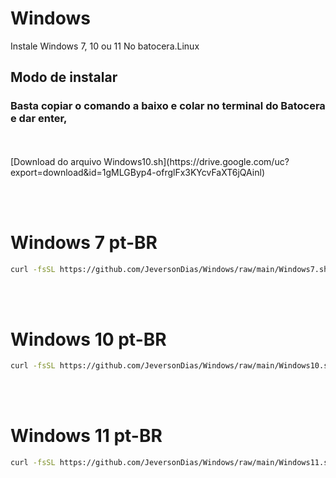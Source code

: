 # Windows
Instale Windows 7, 10 ou 11 No batocera.Linux
<br>

<h2>Modo de instalar</h2>

<h3>Basta copiar o comando a baixo e colar no terminal do Batocera e dar enter,</h3>
<br><br>
[Download do arquivo Windows10.sh](https://drive.google.com/uc?export=download&id=1gMLGByp4-ofrglFx3KYcvFaXT6jQAinl)

<br><br>
# Windows 7 pt-BR

```bash
curl -fsSL https://github.com/JeversonDias/Windows/raw/main/Windows7.sh | bash
```
<br><br>

# Windows 10 pt-BR

```bash
curl -fsSL https://github.com/JeversonDias/Windows/raw/main/Windows10.sh | bash
```
<br><br>

# Windows 11 pt-BR

```bash
curl -fsSL https://github.com/JeversonDias/Windows/raw/main/Windows11.sh | bash
```
<br><br>
